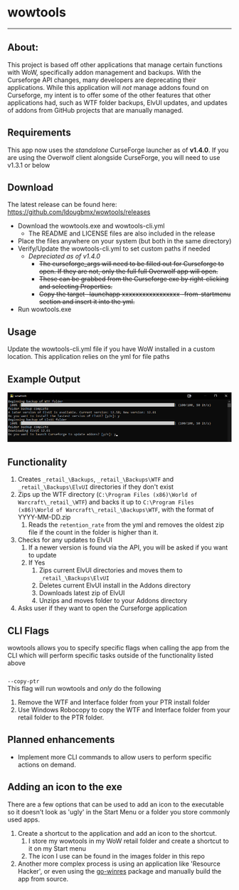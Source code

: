 # wowtools
* **
## About:
This project is based off other applications that manage certain functions with WoW, specifically addon management and backups. With the Curseforge API changes, many developers are deprecating their applications. While this application will *not* manage addons found on Curseforge, my intent is to offer some of the other features that other applications had, such as WTF folder backups, ElvUI updates, and updates of addons from GitHub projects that are manually managed.

## Requirements
This app now uses the _standalone_ CurseForge launcher as of **v1.4.0**. If you are using the Overwolf client alongside CurseForge, you will need to use v1.3.1 or below

## Download
The latest release can be found here: https://github.com/ldougbmx/wowtools/releases
* Download the wowtools.exe and wowtools-cli.yml
  * The README and LICENSE files are also included in the release
* Place the files anywhere on your system (but both in the same directory)
* Verify/Update the wowtools-cli.yml to set custom paths if needed
  * *Depreciated as of v1.4.0*
    * ~~The curseforge_args will need to be filled out for Curseforge to open. If they are not, only the full full Overwolf app will open.~~ 
    * ~~These can be grabbed from the Curseforge exe by right-clicking and selecting Properties.~~ 
    * ~~Copy the target -launchapp xxxxxxxxxxxxxxxxx -from-startmenu section and insert it into the yml.~~
* Run wowtools.exe 
  
## Usage
Update the wowtools-cli.yml file if you have WoW installed in a custom location. This application relies on the yml for file paths

## Example Output
![Alt text](https://github.com/ldougbmx/wowtools/blob/main/images/example-output.png)

## Functionality
1.  Creates `_retail_\Backups`, `_retail_\Backups\WTF` and `_retail_\Backups\ElvUI` directories if they don't exist
2.  Zips up the WTF directory (`C:\Program Files (x86)\World of Warcraft\_retail_\WTF`) and backs it up to `C:\Program Files (x86)\World of Warcraft\_retail_\Backups\WTF`, with the format of YYYY-MM-DD.zip
    1.  Reads the `retention_rate` from the yml and removes the oldest zip file if the count in the folder is higher than it.
3.  Checks for any updates to ElvUI
    1.  If a newer version is found via the API, you will be asked if you want to update
    2.  If Yes
        1.  Zips current ElvUI directories and moves them to `_retail_\Backups\ElvUI`
        2.  Deletes current ElvUI install in the Addons directory
        3.  Downloads latest zip of ElvUI
        4.  Unzips and moves folder to your Addons directory
4. Asks user if they want to open the Curseforge application

## CLI Flags
wowtools allows you to specify specific flags when calling the app from the CLI which will perform specific tasks outside of the functionality listed above

###
`--copy-ptr`
<br>
This flag will run wowtools and *only* do the following
1. Remove the WTF and Interface folder from your PTR install folder
2. Use Windows Robocopy to copy the WTF and Interface folder from your retail folder to the PTR folder.

## Planned enhancements 
* Implement more CLI commands to allow users to perform specific actions on demand.

## Adding an icon to the exe
There are a few options that can be used to add an icon to the executable so it doesn't look as 'ugly' in the Start Menu or a folder you store commonly used apps. 

1. Create a shortcut to the application and add an icon to the shortcut. 
   1. I store my wowtools in my WoW retail folder and create a shortcut to it on my Start menu
   2. The icon I use can be found in the images folder in this repo
2. Another more complex process is using an application like 'Resource Hacker', or even using the [go-winres](https://github.com/tc-hib/go-winres) package and manually build the app from source.